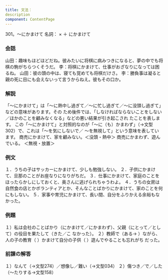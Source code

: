 ```yaml
---
title: 文法：
description
component: ContentPage
---
```



301。～にかまけて
名詞： × ＋ にかまけて
### 会話
山田：趣味もほどほどだね。彼みたいに将棋に病みつきになると、夢の中でも将棋の駒がちらつくそうだ。
李：将棋にかまけて、仕事がおざなりになっては困るね。 山田：彼の頭の中は、寝ても覚めても将棋だけさ。
李：勝負事は凝ると親の死に目にも会えないって言うからねえ。彼もその口か。
### 解説
「～にかまけて」は「～に熱中し過ぎて／～に忙し過ぎて／～に没頭し過ぎて」などの意味があります。その ため後件では、「しなければならないことをしない／ほかのことを顧みなくなる」などの悪い結果が引き起こされ たことを表します。
この「～にかまけて」と対照的なのが「～に（も）かまわず」（→文型 302）で、これは「～を気にしないで／
～を無視して」という意味を表しています。 商売にかまけて、家を顧みない。＜没頭・熱中＞ 商売にかまわず、遊んでいる。 ＜無視・放置＞
### 例文
１．うちの子はサッカーにかまけて、少しも勉強しない。
２．子供にかまけて、旦那のことがお座なりになりがちだ。
３．仕事にかまけて、家庭のことをほったらかしにしておくと、奥さんに逃げられちゃうわよ。
４．うちの女房は自然食の店とかボランティアとか、そんなことばかりにかまけて、家のことを何にもしない。
５．家事や育児にかまけて、長い間、自分をふりかえる余裕もなかった。
### 例題
１）私は会社のことばかり（にかまけて／にかまわず）、父親（にとって／として）の役目を果たして（きた／こ
なかった）。
２）教師で（ある→ ）ながら、人の子の教育（ ）かまけて自分の子供（ ）遊んでやることも忘れがち だった。
### 前課の解答
１）なんて（→文型274）／想像し／難い（→文型034）
２）傷つき／で／した（～たりする→文型158）
